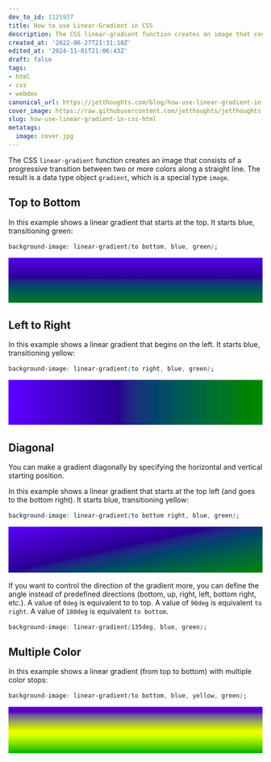 ```yaml
---
dev_to_id: 1125937
title: How to use Linear-Gradient in CSS
description: The CSS linear-gradient function creates an image that consists of a progressive transition between...
created_at: '2022-06-27T21:31:18Z'
edited_at: '2024-11-01T21:06:43Z'
draft: false
tags:
- html
- css
- webdev
canonical_url: https://jetthoughts.com/blog/how-use-linear-gradient-in-css-html/
cover_image: https://raw.githubusercontent.com/jetthoughts/jetthoughts.github.io/master/content/blog/how-use-linear-gradient-in-css-html/cover.jpg
slug: how-use-linear-gradient-in-css-html
metatags:
  image: cover.jpg
---
```

The CSS `linear-gradient` function creates an image that consists of a progressive transition between two or more colors along a straight line. The result is a data type object `gradient`, which is a special type `image`.

## Top to Bottom
In this example shows a linear gradient that starts at the top. It starts blue, transitioning green:

```css
background-image: linear-gradient(to bottom, blue, green);
```
![Image description](file_0.png)
 
## Left to Right
In this example shows a linear gradient that begins on the left. It starts blue, transitioning yellow:

```css
background-image: linear-gradient(to right, blue, green);
```
![Image description](file_1.png)
 

## Diagonal
You can make a gradient diagonally by specifying the horizontal and vertical starting position.

In this example shows a linear gradient that starts at the top left (and goes to the bottom right). It starts blue, transitioning yellow:

```css
background-image: linear-gradient(to bottom right, blue, green);
```
![Image description](file_2.png)
 
If you want to control the direction of the gradient more, you can define the angle instead of predefined directions (bottom, up, right, left, bottom right, etc.). A value of `0deg` is equivalent to to top. A value of `90deg` is equivalent `to right`. A value of `180deg` is equivalent `to bottom`.

```css
background-image: linear-gradient(135deg, blue, green);
```

## Multiple Color
In this example shows a linear gradient (from top to bottom) with multiple color stops:

```css
background-image: linear-gradient(to bottom, blue, yellow, green);
```
![Image description](file_3.png)
 